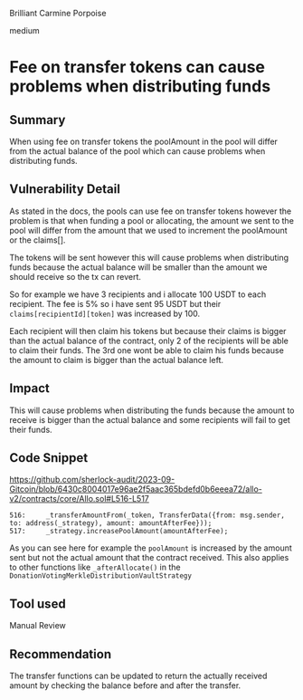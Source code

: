 Brilliant Carmine Porpoise

medium

# Fee on transfer tokens can cause problems when distributing funds
## Summary

When using fee on transfer tokens the poolAmount in the pool will differ from the actual balance of the pool which can cause problems when distributing funds.

## Vulnerability Detail

As stated in the docs, the pools can use fee on transfer tokens however the problem is that when funding a pool or allocating, the amount we sent to the pool will differ from the amount that we used to increment the poolAmount or the claims[]. 

The tokens will be sent however this will cause problems when distributing funds because the actual balance will be smaller than the amount we should receive so the tx can revert. 


So for example we have 3 recipients and i allocate 100 USDT to each recipient. The fee is 5% so i have sent 95 USDT but their `claims[recipientId][token]` was increased by 100.

Each recipient will then claim his tokens but because their claims is bigger than the actual balance of the contract, only 2 of the recipients will be able to claim their funds. The 3rd one wont be able to claim his funds because the amount to claim is bigger than the actual balance left.

## Impact

This will cause problems when distributing the funds because the amount to receive is bigger than the actual balance and some recipients will fail to get their funds.

## Code Snippet

https://github.com/sherlock-audit/2023-09-Gitcoin/blob/6430c8004017e96ae2f5aac365bdefd0b6eeea72/allo-v2/contracts/core/Allo.sol#L516-L517

```solidity
516:     _transferAmountFrom(_token, TransferData({from: msg.sender, to: address(_strategy), amount: amountAfterFee}));
517:     _strategy.increasePoolAmount(amountAfterFee);
```
As you can see here for example the `poolAmount` is increased by the amount sent but not the actual amount that the contract received. This also applies to other functions like `_afterAllocate()` in the `DonationVotingMerkleDistributionVaultStrategy`

## Tool used

Manual Review

## Recommendation

The transfer functions can be updated to return the actually received amount by checking the balance before and after the transfer. 
